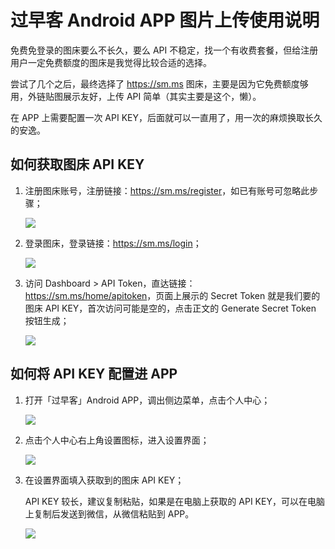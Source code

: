 # 过早客 Android APP 图片上传使用说明

免费免登录的图床要么不长久，要么 API 不稳定，找一个有收费套餐，但给注册用户一定免费额度的图床是我觉得比较合适的选择。

尝试了几个之后，最终选择了 <https://sm.ms> 图床，主要是因为它免费额度够用，外链贴图展示友好，上传 API 简单（其实主要是这个，懒）。

在 APP 上需要配置一次 API KEY，后面就可以一直用了，用一次的麻烦换取长久的安逸。

## 如何获取图床 API KEY

1. 注册图床账号，注册链接：<https://sm.ms/register>，如已有账号可忽略此步骤；

    ![](./assets/smms-register.png) 

2. 登录图床，登录链接：<https://sm.ms/login>；

    ![](./assets/smms-login.png)

3. 访问 Dashboard > API Token，直达链接：<https://sm.ms/home/apitoken>，页面上展示的 Secret Token 就是我们要的图床 API KEY，首次访问可能是空的，点击正文的 Generate Secret Token 按钮生成；

    ![](./assets/smms-api-token.png)

## 如何将 API KEY 配置进 APP

1. 打开「过早客」Android APP，调出侧边菜单，点击个人中心；

    ![](./assets/app-side-menu.jpeg)

2. 点击个人中心右上角设置图标，进入设置界面；

    ![](./assets/app-user-profile.jpeg)

3. 在设置界面填入获取到的图床 API KEY；

    API KEY 较长，建议复制粘贴，如果是在电脑上获取的 API KEY，可以在电脑上复制后发送到微信，从微信粘贴到 APP。

    ![](./assets/app-settings.jpeg)

